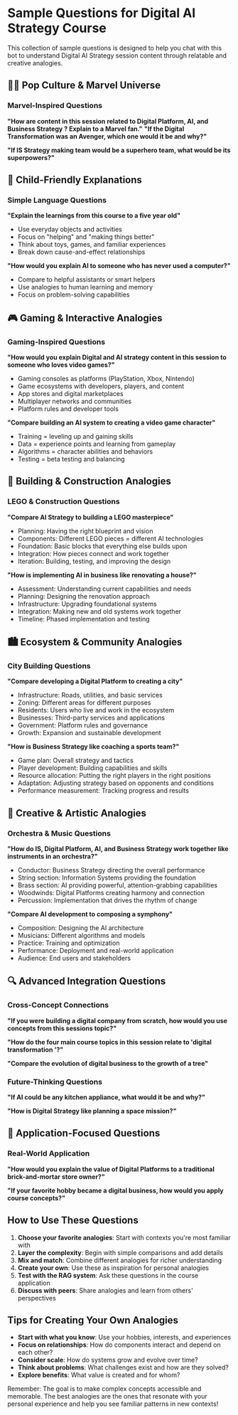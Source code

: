 # Sample Questions for Digital AI Strategy Course

This collection of sample questions is designed to help you chat with this bot to understand Digital AI Strategy session content through relatable and creative analogies.

## 🦸‍♂️ Pop Culture & Marvel Universe

### Marvel-Inspired Questions

**"How are content in this session related to Digital Platform, AI, and Business Strategy ? Explain to a Marvel fan."**
**"If the Digital Transformation was an Avenger, which one would it be and why?"**


**"If IS Strategy making team would be a superhero team, what would be its superpowers?"**

## 👶 Child-Friendly Explanations

### Simple Language Questions

**"Explain the learnings from this course to a five year old"**
- Use everyday objects and activities
- Focus on "helping" and "making things better"
- Think about toys, games, and familiar experiences
- Break down cause-and-effect relationships

**"How would you explain AI to someone who has never used a computer?"**
- Compare to helpful assistants or smart helpers
- Use analogies to human learning and memory
- Focus on problem-solving capabilities

## 🎮 Gaming & Interactive Analogies

### Gaming-Inspired Questions

**"How would you explain Digital and AI strategy content in this session to someone who loves video games?"**
- Gaming consoles as platforms (PlayStation, Xbox, Nintendo)
- Game ecosystems with developers, players, and content
- App stores and digital marketplaces
- Multiplayer networks and communities
- Platform rules and developer tools

**"Compare building an AI system to creating a video game character"**
- Training = leveling up and gaining skills
- Data = experience points and learning from gameplay
- Algorithms = character abilities and behaviors
- Testing = beta testing and balancing

## 🧱 Building & Construction Analogies

### LEGO & Construction Questions

**"Compare AI Strategy to building a LEGO masterpiece"**
- Planning: Having the right blueprint and vision
- Components: Different LEGO pieces = different AI technologies
- Foundation: Basic blocks that everything else builds upon
- Integration: How pieces connect and work together
- Iteration: Building, testing, and improving the design

**"How is implementing AI in business like renovating a house?"**
- Assessment: Understanding current capabilities and needs
- Planning: Designing the renovation approach
- Infrastructure: Upgrading foundational systems
- Integration: Making new and old systems work together
- Timeline: Phased implementation and testing

## 🏙️ Ecosystem & Community Analogies

### City Building Questions

**"Compare developing a Digital Platform to creating a city"**
- Infrastructure: Roads, utilities, and basic services
- Zoning: Different areas for different purposes
- Residents: Users who live and work in the ecosystem
- Businesses: Third-party services and applications
- Government: Platform rules and governance
- Growth: Expansion and sustainable development

**"How is Business Strategy like coaching a sports team?"**
- Game plan: Overall strategy and tactics
- Player development: Building capabilities and skills
- Resource allocation: Putting the right players in the right positions
- Adaptation: Adjusting strategy based on opponents and conditions
- Performance measurement: Tracking progress and results

## 🎵 Creative & Artistic Analogies

### Orchestra & Music Questions

**"How do IS, Digital Platform, AI, and Business Strategy work together like instruments in an orchestra?"**
- Conductor: Business Strategy directing the overall performance
- String section: Information Systems providing the foundation
- Brass section: AI providing powerful, attention-grabbing capabilities
- Woodwinds: Digital Platforms creating harmony and connection
- Percussion: Implementation that drives the rhythm of change

**"Compare AI development to composing a symphony"**
- Composition: Designing the AI architecture
- Musicians: Different algorithms and models
- Practice: Training and optimization
- Performance: Deployment and real-world application
- Audience: End users and stakeholders

## 🔍 Advanced Integration Questions

### Cross-Concept Connections

**"If you were building a digital company from scratch, how would you use concepts from this sessions topic?"**


**"How do the four main course topics in this session relate to  'digital transformation '?"**

**"Compare the evolution of digital business to the growth of a tree"**


### Future-Thinking Questions

**"If AI could be any kitchen appliance, what would it be and why?"**

**"How is Digital Strategy like planning a space mission?"**

## 🎯 Application-Focused Questions

### Real-World Application

**"How would you explain the value of Digital Platforms to a traditional brick-and-mortar store owner?"**

**"If your favorite hobby became a digital business, how would you apply course concepts?"**


## How to Use These Questions

1. **Choose your favorite analogies**: Start with contexts you're most familiar with
2. **Layer the complexity**: Begin with simple comparisons and add details
3. **Mix and match**: Combine different analogies for richer understanding
4. **Create your own**: Use these as inspiration for personal analogies
5. **Test with the RAG system**: Ask these questions in the course application
6. **Discuss with peers**: Share analogies and learn from others' perspectives

## Tips for Creating Your Own Analogies

- **Start with what you know**: Use your hobbies, interests, and experiences
- **Focus on relationships**: How do components interact and depend on each other?
- **Consider scale**: How do systems grow and evolve over time?
- **Think about problems**: What challenges exist and how are they solved?
- **Explore benefits**: What value is created and for whom?

Remember: The goal is to make complex concepts accessible and memorable. The best analogies are the ones that resonate with your personal experience and help you see familiar patterns in new contexts!